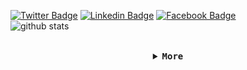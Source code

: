 [![Twitter Badge](https://img.shields.io/badge/-Robson_Gomes-1ca0f1?style=flat-square&logo=twitter&logoColor=white&link=https://twitter.com/_rob_ec)](https://twitter.com/_rob_ec)
[![Linkedin Badge](https://img.shields.io/badge/-Robson_Gomes-blue?style=flat-square&logo=Linkedin&logoColor=white&link=https://www.linkedin.com/in/robson-m-gomes//)](https://www.linkedin.com/in/robson-m-gomes/)
[![Facebook  Badge](https://img.shields.io/badge/Facebook-%231877F2.svg?&style=flat-square&logo=facebook&logoColor=white)](https://facebook.com/rob.in.draft)
<br />
![github stats](https://github-readme-stats.vercel.app/api?username=rob-ec&show_icons=true)

<br />

<details align="center">

<summary> <b> <samp> More </samp></b></summary>
<samp>
<p>Other Contacts:

[![Gmail Badge](https://img.shields.io/badge/-Robson_Gomes-c14438?style=flat-square&logo=Gmail&logoColor=white&link=mailto:contato.weltonf@gmail.com)](mailto:robson.mesquita56@gmail.com)
</p>

<p>Some Tools:

![VS Code](http://img.shields.io/badge/-VS%20Code-007ACC?style=flat-square&logo=visual-studio-code&logoColor=ffffff)
</p>
</samp>
</details>

